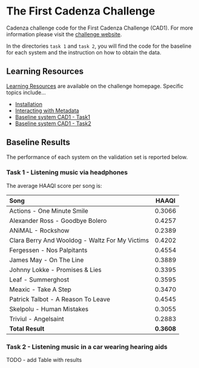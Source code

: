 # The First Cadenza Challenge

Cadenza challenge code for the First Cadenza Challenge (CAD1).
For more information please visit the [challenge website](https://cadenzachallenge.org/docs/cadenza1/cc1_intro).

In the directories `task 1` and `task 2`, you will find the code for the baseline for each system
and the instruction on how to obtain the data.

## Learning Resources

[Learning Resources](http://cadenzachallenge.org/docs/learning_resources/learning_intro) are available on the challenge homepage. Specific topics include...

- [Installation](https://colab.research.google.com/drive/1m2EvNyBmaZT5njbWkHOUAIvPKyxR8iRc?usp=sharing)
- [Interacting with Metadata](https://colab.research.google.com/drive/1XtoMp8Vv_6ZtU4AE9OmQj7uRbsCzw_ZY?usp=sharing)
- [Baseline system CAD1 - Task1](https://colab.research.google.com/drive/1j8L2dBo8rTQsbKzPTxAymVvDMgHtgtnK?usp=sharing)
- [Baseline system CAD1 - Task2](https://colab.research.google.com/drive/1fgvnrgCUiylUHL26ElShp6egIZiU_vNz?usp=sharing)

## Baseline Results

The performance of each system on the validation set is reported below.

### Task 1 - Listening music via headphones

The average HAAQI score per song is:

| Song                                            |   HAAQI    |
|:------------------------------------------------|:----------:|
| Actions - One Minute Smile                      |   0.3066   |
| Alexander Ross - Goodbye Bolero                 |   0.4257   |
| ANiMAL - Rockshow                               |   0.2389   |
| Clara Berry And Wooldog - Waltz For My Victims  |   0.4202   |
| Fergessen - Nos Palpitants                      |   0.4554   |
| James May - On The Line                         |   0.3889   |
| Johnny Lokke - Promises & Lies                  |   0.3395   |
| Leaf - Summerghost                              |   0.3595   |
| Meaxic - Take A Step                            |   0.3470   |
| Patrick Talbot - A Reason To Leave              |   0.4545   |
| Skelpolu - Human Mistakes                       |   0.3055   |
| Triviul - Angelsaint                            |   0.2883   |
| **Total Result**                                | **0.3608** |

### Task 2 - Listening music in a car wearing hearing aids

TODO - add Table with results
